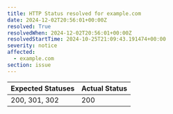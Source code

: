 ```yaml
---
title: HTTP Status resolved for example.com
date: 2024-12-02T20:56:01+00:00Z
resolved: True
resolvedWhen: 2024-12-02T20:56:01+00:00Z
resolvedStartTime: 2024-10-25T21:09:43.191474+00:00
severity: notice
affected:
  - example.com
section: issue
---
```


| Expected Statuses | Actual Status  |
|-------------------|----------------|
| 200, 301, 302 | 200 |
